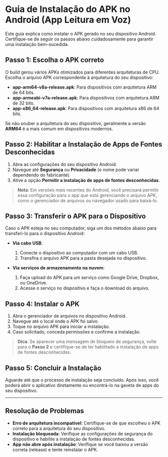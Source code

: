 # Guia de Instalação do APK no Android (App Leitura em Voz)

Este guia explica como instalar o APK gerado no seu dispositivo Android. Certifique-se de seguir os passos abaixo cuidadosamente para garantir uma instalação bem-sucedida.

## Passo 1: Escolha o APK correto
O build gerou vários APKs otimizados para diferentes arquiteturas de CPU. Escolha o arquivo APK correspondente à arquitetura do seu dispositivo:

- **app-arm64-v8a-release.apk**: Para dispositivos com arquitetura ARM de 64 bits.
- **app-armeabi-v7a-release.apk**: Para dispositivos com arquitetura ARM de 32 bits.
- **app-x86_64-release.apk**: Para dispositivos com arquitetura x86 de 64 bits.

Se não souber a arquitetura do seu dispositivo, geralmente a versão **ARM64** é a mais comum em dispositivos modernos.

## Passo 2: Habilitar a Instalação de Apps de Fontes Desconhecidas
1. Abra as configurações do seu dispositivo Android.
2. Navegue até **Segurança** ou **Privacidade** (o nome pode variar dependendo do fabricante).
3. Ative a opção **Permitir a instalação de apps de fontes desconhecidas**.

> **Nota**: Em versões mais recentes do Android, você precisará permitir essa configuração para o app que está gerenciando o arquivo APK, como o gerenciador de arquivos ou navegador usado para baixá-lo.

## Passo 3: Transferir o APK para o Dispositivo
Caso o APK esteja no seu computador, siga um dos métodos abaixo para transferi-lo para o dispositivo Android:

- **Via cabo USB**:
  1. Conecte o dispositivo ao computador com um cabo USB.
  2. Transfira o arquivo APK para a pasta desejada no dispositivo.

- **Via serviços de armazenamento na nuvem**:
  1. Faça upload do APK para um serviço como Google Drive, Dropbox, ou OneDrive.
  2. Acesse o serviço no dispositivo e faça o download do arquivo.

## Passo 4: Instalar o APK
1. Abra o gerenciador de arquivos no dispositivo Android.
2. Navegue até o local onde o APK foi salvo.
3. Toque no arquivo APK para iniciar a instalação.
4. Caso solicitado, conceda permissões e confirme a instalação.

> **Dica**: Se aparecer uma mensagem de bloqueio de segurança, volte para o **Passo 2** e certifique-se de ter habilitado a instalação de apps de fontes desconhecidas.

## Passo 5: Concluir a Instalação
Aguarde até que o processo de instalação seja concluído. Após isso, você poderá abrir o aplicativo diretamente ou encontrá-lo na gaveta de apps do seu dispositivo.

---

## Resolução de Problemas
- **Erro de arquitetura incompatível**: Certifique-se de que escolheu o APK correto para a arquitetura do seu dispositivo.
- **Instalação bloqueada**: Verifique as configurações de segurança do dispositivo e habilite a instalação de fontes desconhecidas.
- **App não abre após instalação**: Verifique se você baixou a versão correta (release) e tente reinstalar o APK.

